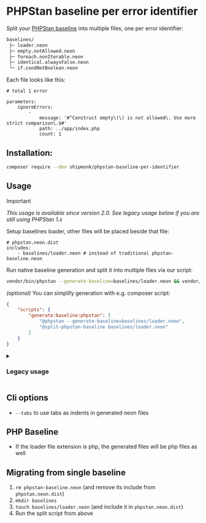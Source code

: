 # PHPStan baseline per error identifier

Split your [PHPStan baseline](https://phpstan.org/user-guide/baseline) into multiple files, one per error identifier:

```txt
baselines/
 ├─ loader.neon
 ├─ empty.notAllowed.neon
 ├─ foreach.nonIterable.neon
 ├─ identical.alwaysFalse.neon
 └─ if.condNotBoolean.neon
```

Each file looks like this:

```neon
# total 1 error

parameters:
    ignoreErrors:
        -
            message: '#^Construct empty\(\) is not allowed\. Use more strict comparison\.$#'
            path: ../app/index.php
            count: 1
```

## Installation:

```sh
composer require --dev shipmonk/phpstan-baseline-per-identifier
```

## Usage

> [!IMPORTANT]
> _This usage is available since version 2.0. See legacy usage below if you are still using PHPStan 1.x_

Setup baselines loader, other files will be placed beside that file:
```neon
# phpstan.neon.dist
includes:
    - baselines/loader.neon # instead of traditional phpstan-baseline.neon
```

Run native baseline generation and split it into multiple files via our script:
```sh
vendor/bin/phpstan --generate-baseline=baselines/loader.neon && vendor/bin/split-phpstan-baseline baselines/loader.neon
```

_(optional)_ You can simplify generation with e.g. composer script:
```json
{
    "scripts": {
        "generate:baseline:phpstan": [
            "@phpstan --generate-baseline=baselines/loader.neon",
            "@split-phpstan-baseline baselines/loader.neon"
        ]
    }
}
```

<details>
<summary><h3>Legacy usage</h3></summary>

> _This usage is deprecated since 2.0, but it works in all versions. Downside is that it cannot utilize result cache_

Setup where your baseline files should be stored and include its loader:
```neon
# phpstan.neon.dist
includes:
    - vendor/shipmonk/phpstan-baseline-per-identifier/extension.neon # or use extension-installer
    - baselines/loader.neon

parameters:
    shipmonkBaselinePerIdentifier:
        directory: %currentWorkingDirectory%/baselines
        indent: '    '
```

Prepare composer script to simplify generation:

```json
{
    "scripts": {
        "generate:baseline:phpstan": [
            "rm baselines/*.neon",
            "touch baselines/loader.neon",
            "@phpstan analyse --error-format baselinePerIdentifier"
        ]
    }
}
```

</details>

## Cli options
- ``--tabs`` to use tabs as indents in generated neon files

## PHP Baseline
- If the loader file extension is php, the generated files will be php files as well

## Migrating from single baseline

1. `rm phpstan-baseline.neon` (and remove its include from `phpstan.neon.dist`)
2. `mkdir baselines`
3. `touch baselines/loader.neon`  (and include it in `phpstan.neon.dist`)
4. Run the split script from above

